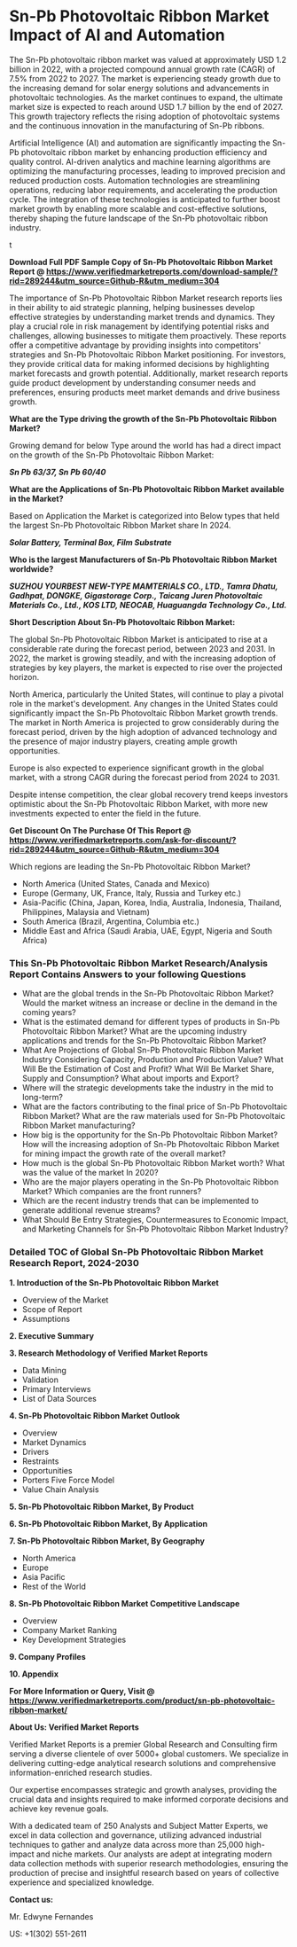 <meta name="title" content="Global Sn-Pb Photovoltaic Ribbon Market Impact of AI and Automation"><meta name="description" content="The Sn-Pb photovoltaic ribbon market was valued at approximately USD 1.2 billion in 2022, with a projected compound annual growth rate (CAGR) of 7.5% from 2022 to 2027"><meta name="title" content="Sn-Pb Photovoltaic Ribbon Market Size, Share, Scope, Trends, Growth, Opportunities, Analysis, Forecast"><h1>Sn-Pb Photovoltaic Ribbon Market Impact of AI and Automation</h1><p>The Sn-Pb photovoltaic ribbon market was valued at approximately USD 1.2 billion in 2022, with a projected compound annual growth rate (CAGR) of 7.5% from 2022 to 2027. The market is experiencing steady growth due to the increasing demand for solar energy solutions and advancements in photovoltaic technologies. As the market continues to expand, the ultimate market size is expected to reach around USD 1.7 billion by the end of 2027. This growth trajectory reflects the rising adoption of photovoltaic systems and the continuous innovation in the manufacturing of Sn-Pb ribbons.</p><p>Artificial Intelligence (AI) and automation are significantly impacting the Sn-Pb photovoltaic ribbon market by enhancing production efficiency and quality control. AI-driven analytics and machine learning algorithms are optimizing the manufacturing processes, leading to improved precision and reduced production costs. Automation technologies are streamlining operations, reducing labor requirements, and accelerating the production cycle. The integration of these technologies is anticipated to further boost market growth by enabling more scalable and cost-effective solutions, thereby shaping the future landscape of the Sn-Pb photovoltaic ribbon industry.</p>t</p><p id="" class=""><strong>Download Full PDF Sample Copy of Sn-Pb Photovoltaic Ribbon Market Report @ <a href="https://www.verifiedmarketreports.com/download-sample/?rid=289244&utm_source=Github-R&utm_medium=304" target="_blank">https://www.verifiedmarketreports.com/download-sample/?rid=289244&utm_source=Github-R&utm_medium=304</a></strong></p><p>The importance of&nbsp;Sn-Pb Photovoltaic Ribbon Market research reports lies in their ability to aid strategic planning, helping businesses develop effective strategies by understanding market trends and dynamics. They play a crucial role in risk management by identifying potential risks and challenges, allowing businesses to mitigate them proactively. These reports offer a competitive advantage by providing insights into competitors' strategies and Sn-Pb Photovoltaic Ribbon Market positioning. For investors, they provide critical data for making informed decisions by highlighting market forecasts and growth potential. Additionally, market research reports guide product development by understanding consumer needs and preferences, ensuring products meet market demands and drive business growth.</p><p><strong>What are the&nbsp;Type driving the growth of the Sn-Pb Photovoltaic Ribbon Market?</strong></p><p id="" class="">Growing demand for below Type around the world has had a direct impact on the growth of the Sn-Pb Photovoltaic Ribbon Market:</p><em><strong>Sn Pb 63/37, Sn Pb 60/40</strong></em></p><strong>What are the&nbsp;Applications&nbsp;of Sn-Pb Photovoltaic Ribbon Market available in the Market?</strong></p><p id="" class="">Based on Application the Market is categorized into Below types that held the largest Sn-Pb Photovoltaic Ribbon Market share In 2024.</p><em><strong>Solar Battery, Terminal Box, Film Substrate</strong></em></p><strong>Who is the largest Manufacturers of Sn-Pb Photovoltaic Ribbon Market worldwide?</strong></p><p><em><strong>SUZHOU YOURBEST NEW-TYPE MAMTERIALS CO., LTD., Tamra Dhatu, Gadhpat, DONGKE, Gigastorage Corp., Taicang Juren Photovoltaic Materials Co., Ltd., KOS LTD, NEOCAB, Huaguangda Technology Co., Ltd.</strong></em></p><p id="" class=""><strong>Short Description About Sn-Pb Photovoltaic Ribbon Market:</strong></p><p>The global Sn-Pb Photovoltaic Ribbon Market is anticipated to rise at a considerable rate during the forecast period, between 2023 and 2031. In 2022, the market is growing steadily, and with the increasing adoption of strategies by key players, the market is expected to rise over the projected horizon.</p><p>North America, particularly the United States, will continue to play a pivotal role in the market's development. Any changes in the United States could significantly impact the Sn-Pb Photovoltaic Ribbon Market growth trends. The market in North America is projected to grow considerably during the forecast period, driven by the high adoption of advanced technology and the presence of major industry players, creating ample growth opportunities.</p><p>Europe is also expected to experience significant growth in the global market, with a strong CAGR during the forecast period from 2024 to 2031.</p><p>Despite intense competition, the clear global recovery trend keeps investors optimistic about the Sn-Pb Photovoltaic Ribbon Market, with more new investments expected to enter the field in the future.</p><p id="" class=""><strong>Get Discount On The Purchase Of This Report @ <a href="https://www.verifiedmarketreports.com/ask-for-discount/?rid=289244&utm_source=Github-R&utm_medium=304" target="_blank">https://www.verifiedmarketreports.com/ask-for-discount/?rid=289244&utm_source=Github-R&utm_medium=304</a></strong></p>Which regions are leading the Sn-Pb Photovoltaic Ribbon Market?</p><ul><li>North America (United States, Canada and Mexico)</li><li>Europe (Germany, UK, France, Italy, Russia and Turkey etc.)</li><li>Asia-Pacific (China, Japan, Korea, India, Australia, Indonesia, Thailand, Philippines, Malaysia and Vietnam)</li><li>South America (Brazil, Argentina, Columbia etc.)</li><li>Middle East and Africa (Saudi Arabia, UAE, Egypt, Nigeria and South Africa)</li></ul><h3 id="" class="">This Sn-Pb Photovoltaic Ribbon Market Research/Analysis Report Contains Answers to your following Questions</h3><ul><li>What are the global trends in the Sn-Pb Photovoltaic Ribbon Market? Would the market witness an increase or decline in the demand in the coming years?</li><li>What is the estimated demand for different types of products in Sn-Pb Photovoltaic Ribbon Market? What are the upcoming industry applications and trends for the Sn-Pb Photovoltaic Ribbon Market?</li><li>What Are Projections of Global Sn-Pb Photovoltaic Ribbon Market Industry Considering Capacity, Production and Production Value? What Will Be the Estimation of Cost and Profit? What Will Be Market Share, Supply and Consumption? What about imports and Export?</li><li>Where will the strategic developments take the industry in the mid to long-term?</li><li>What are the factors contributing to the final price of Sn-Pb Photovoltaic Ribbon Market? What are the raw materials used for Sn-Pb Photovoltaic Ribbon Market manufacturing?</li><li>How big is the opportunity for the Sn-Pb Photovoltaic Ribbon Market? How will the increasing adoption of Sn-Pb Photovoltaic Ribbon Market for mining impact the growth rate of the overall market?</li><li>How much is the global Sn-Pb Photovoltaic Ribbon Market worth? What was the value of the market In 2020?</li><li>Who are the major players operating in the Sn-Pb Photovoltaic Ribbon Market? Which companies are the front runners?</li><li>Which are the recent industry trends that can be implemented to generate additional revenue streams?</li><li>What Should Be Entry Strategies, Countermeasures to Economic Impact, and Marketing Channels for Sn-Pb Photovoltaic Ribbon Market Industry?</li></ul><h3 id="" class="">Detailed TOC of Global Sn-Pb Photovoltaic Ribbon Market Research Report, 2024-2030</h3><p id="" class=""><strong>1. Introduction of the Sn-Pb Photovoltaic Ribbon Market</strong></p><ul><li>Overview of the Market</li><li>Scope of Report</li><li>Assumptions</li></ul><p id="" class=""><strong>2. Executive Summary</strong></p><p id="" class=""><strong>3. Research Methodology of Verified Market Reports</strong></p><ul><li>Data Mining</li><li>Validation</li><li>Primary Interviews</li><li>List of Data Sources</li></ul><p id="" class=""><strong>4. Sn-Pb Photovoltaic Ribbon Market Outlook</strong></p><ul><li>Overview</li><li>Market Dynamics</li><li>Drivers</li><li>Restraints</li><li>Opportunities</li><li>Porters Five Force Model</li><li>Value Chain Analysis</li></ul><p id="" class=""><strong>5. Sn-Pb Photovoltaic Ribbon Market, By Product</strong></p><p id="" class=""><strong>6. Sn-Pb Photovoltaic Ribbon Market, By Application</strong></p><p id="" class=""><strong>7. Sn-Pb Photovoltaic Ribbon Market, By Geography</strong></p><ul><li>North America</li><li>Europe</li><li>Asia Pacific</li><li>Rest of the World</li></ul><p id="" class=""><strong>8. Sn-Pb Photovoltaic Ribbon Market Competitive Landscape</strong></p><ul><li>Overview</li><li>Company Market Ranking</li><li>Key Development Strategies</li></ul><p id="" class=""><strong>9. Company Profiles</strong></p><p id="" class=""><strong>10. Appendix</strong></p><p id="" class=""><strong>For More Information or Query, Visit @ <a href="https://www.verifiedmarketreports.com/product/sn-pb-photovoltaic-ribbon-market/" target="_blank">https://www.verifiedmarketreports.com/product/sn-pb-photovoltaic-ribbon-market/</a></strong></p><p id="" class=""><strong>About Us: Verified Market Reports</strong></p><p id="" class="">Verified Market Reports is a premier Global Research and Consulting firm serving a diverse clientele of over 5000+ global customers. We specialize in delivering cutting-edge analytical research solutions and comprehensive information-enriched research studies.</p><p id="" class="">Our expertise encompasses strategic and growth analyses, providing the crucial data and insights required to make informed corporate decisions and achieve key revenue goals.</p><p id="" class="">With a dedicated team of 250 Analysts and Subject Matter Experts, we excel in data collection and governance, utilizing advanced industrial techniques to gather and analyze data across more than 25,000 high-impact and niche markets. Our analysts are adept at integrating modern data collection methods with superior research methodologies, ensuring the production of precise and insightful research based on years of collective experience and specialized knowledge.</p><p id="" class=""><strong>Contact us:</strong></p><p id="" class="">Mr. Edwyne Fernandes</p><p id="" class="">US: +1(302) 551-2611</p>